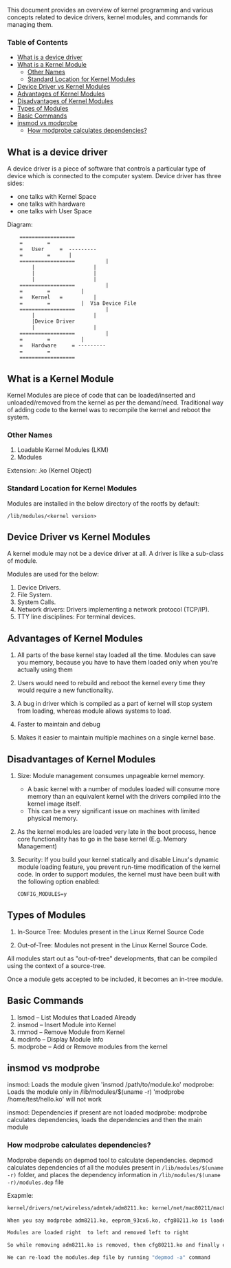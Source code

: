 <head>
  <title>Kernel Programming</title>
  <link rel="icon" href="/favicon.ico" type="image/x-icon">
</head>

This document provides an overview of kernel programming and various concepts related to device drivers, kernel modules, and commands for managing them.

### Table of Contents <!-- omit in toc -->

- [What is a device driver](#what-is-a-device-driver)
- [What is a Kernel Module](#what-is-a-kernel-module)
	- [Other Names](#other-names)
	- [Standard Location for Kernel Modules](#standard-location-for-kernel-modules)
- [Device Driver vs Kernel Modules](#device-driver-vs-kernel-modules)
- [Advantages of Kernel Modules](#advantages-of-kernel-modules)
- [Disadvantages of Kernel Modules](#disadvantages-of-kernel-modules)
- [Types of Modules](#types-of-modules)
- [Basic Commands](#basic-commands)
- [insmod vs modprobe](#insmod-vs-modprobe)
	- [How modprobe calculates dependencies?](#how-modprobe-calculates-dependencies)

## What is a device driver

A device driver is a piece of software that controls a particular type of device which is connected to the computer system. Device driver has three sides:  

- one talks with Kernel Space  
- one talks with hardware  
- one talks wirh User Space  

Diagram:

```
	==================
	=		 =
	=   User	 =  ---------
	= 		 =	    |
	==================          |
		|                   |
		|                   |
		|                   |
	==================          |
	=		 =          |
	=   Kernel	 =          |
	= 		 =          |  Via Device File
	==================          |
		|                   |
		|Device Driver 
		|                   |
	==================          |
	=		 =          |
	=   Hardware	 = ---------
	= 		 =
	==================
```

## What is a Kernel Module

Kernel Modules are piece of code that can be loaded/inserted and unloaded/removed from the kernel as per the demand/need. Traditional way of adding code to the kernel was to recompile the kernel and reboot the system. 

### Other Names

1. Loadable Kernel Modules (LKM)
2. Modules

Extension: .ko (Kernel Object)

### Standard Location for Kernel Modules

Modules are installed in the  below directory of the rootfs by default:   

```
/lib/modules/<kernel version>
```

## Device Driver vs Kernel Modules

A kernel module may not be a device driver at all. A driver is like a sub-class of module.

Modules are used for the below:

1. Device Drivers.
2. File System.
3. System Calls.
4. Network drivers: Drivers implementing a network protocol (TCP/IP).
5. TTY line disciplines: For terminal devices.

## Advantages of Kernel Modules

1. All parts of the base kernel stay loaded all the time. Modules can save you memory, because you have to have them loaded only when you're actually using them

2. Users would need to rebuild and reboot the kernel every time they would require a new functionality.

3. A bug in driver which is compiled as a part of kernel will stop system from loading, whereas module allows systems to load. 

4. Faster to maintain and debug

5. Makes it easier to maintain multiple machines on a single kernel base.

## Disadvantages of Kernel Modules

1. Size:  Module management consumes unpageable kernel memory.  
	- A basic kernel with a number of modules loaded will consume more memory than an equivalent kernel with the drivers compiled into the kernel image itself. 
	- This can be a very significant issue on machines with limited physical memory.

2. As the kernel modules are loaded very late in the boot process, hence core functionality has to go in the base kernel (E.g. Memory Management)

3. Security: If you build your kernel statically and disable Linux's dynamic module loading feature, you prevent run-time modification of the kernel code. In order to support modules, the kernel must have been built with the following option enabled:
	```
	CONFIG_MODULES=y
	```
## Types of Modules

1. In-Source Tree: Modules present in the Linux Kernel Source Code

2. Out-of-Tree: Modules not present in the Linux Kernel Source Code.

All modules start out as "out-of-tree" developments, that can be compiled using the context of a source-tree. 

Once a module gets accepted to be included, it becomes an in-tree module.

## Basic Commands

1. lsmod – List Modules that Loaded Already
2. insmod – Insert Module into Kernel
3. rmmod – Remove Module from Kernel
4. modinfo – Display Module Info
5. modprobe – Add or Remove modules from the kernel

## insmod vs modprobe

insmod:		Loads the module given 'insmod /path/to/module.ko'
modprobe:	Loads the module only in /lib/modules/$(uname -r) 'modprobe /home/test/hello.ko' will not work

insmod:		Dependencies if present are not loaded
modprobe:	modprobe calculates dependencies, loads the dependencies and then the main module

### How modprobe calculates dependencies?

Modprobe depends on depmod tool to calculate dependencies.
depmod calculates dependencies of all the  modules present in `/lib/modules/$(uname -r)` folder, and places the dependency information in `/lib/modules/$(uname -r)/modules.dep` file

Exapmle:
```bash
kernel/drivers/net/wireless/admtek/adm8211.ko: kernel/net/mac80211/mac80211.ko kernel/net/wireless/cfg80211.ko      kernel/drivers/misc/eeprom/eeprom_93cx6.ko

When you say modprobe adm8211.ko, eeprom_93cx6.ko, cfg80211.ko is loaded first and then adm8211.ko

Modules are loaded right  to left and removed left to right

So while removing adm8211.ko is removed, then cfg80211.ko and finally eeprom_93cx6.ko

We can re-load the modules.dep file by running "depmod -a" command
```
